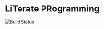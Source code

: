 
LiTerate PRogramming
====================
[![Build Status](https://travis-ci.org/thriqon/ltpr.svg?branch=master)](https://travis-ci.org/thriqon/ltpr)
